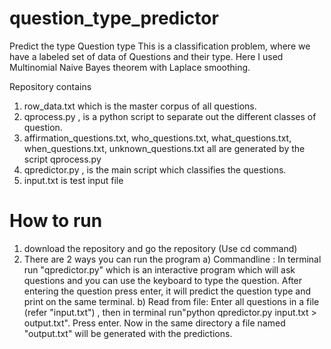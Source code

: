 # question_type_predictor
Predict the type Question type
This is a classification problem, where we have a labeled set of data of Questions and their type. Here I used Multinomial Naive Bayes theorem with Laplace smoothing. 

Repository contains
1) row_data.txt which is the master corpus of all questions.
2) qprocess.py , is a python script to separate out the different classes of question.
3) affirmation_questions.txt, who_questions.txt, what_questions.txt, when_questions.txt, unknown_questions.txt all are generated by the script qprocess.py
4) qpredictor.py , is the main script which classifies the questions.
5) input.txt is test input file


# How to run
1) download the repository and go the repository (Use cd command)
2) There are 2 ways you can run the program
    a) Commandline : In terminal run "qpredictor.py" which is an interactive program which will ask questions and you can use the keyboard to type the question. After entering the question press enter, it will predict the question type and print on the same terminal.
    b) Read from file: Enter all questions in a file (refer "input.txt") , then in terminal run"python qpredictor.py input.txt > output.txt". Press enter. Now in the same directory a file named "output.txt" will be generated with the predictions.
